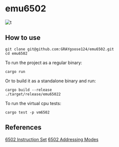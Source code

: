 # emu6502
![t](https://github.com/GRAYgoose124/emu6502/actions/workflows/tests.yml/badge.svg)

## How to use   

    git clone git@github.com:GRAYgoose124/emu6502.git
    cd emu6502

To run the project as a regular binary:

    cargo run

Or to build it as a standalone binary and run:

    cargo build --release
    ./target/release/emu65022

To run the virtual cpu tests:

    cargo test -p vm6502


## References
[6502 Instruction Set](https://www.masswerk.at/6502/6502_instruction_set.html)
[6502 Addressing Modes](http://www.emulator101.com/6502-addressing-modes.html)